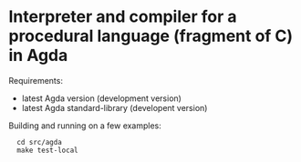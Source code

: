 # Interpreter and compiler for a procedural language (fragment of C) in Agda

Requirements:
- latest Agda version (development version)
- latest Agda standard-library (developent version)

Building and running on a few examples:
```
  cd src/agda
  make test-local
```
